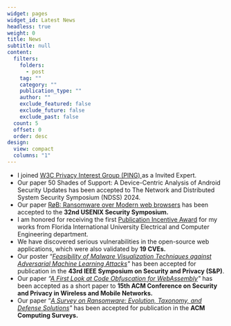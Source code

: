 ```yaml
---
widget: pages
widget_id: Latest News
headless: true
weight: 0
title: News
subtitle: null
content:
  filters:
    folders:
      - post
    tag: ""
    category: ""
    publication_type: ""
    author: ""
    exclude_featured: false
    exclude_future: false
    exclude_past: false
  count: 5
  offset: 0
  order: desc
design:
  view: compact
  columns: "1"
---
```



* I﻿ joined [W3C Privacy Interest Group (PING) ](https://www.w3.org/groups/ig/privacy/ipr/)as a Invited Expert. 
* Our paper [](https://www.usenix.org/conference/usenixsecurity23/presentation/oz)50 Shades of Support: A Device-Centric Analysis of Android Security Updates has been accepted to The Network and Distributed System Security Symposium (NDSS) 2024.
* Our paper [RøB: Ransomware over Modern web browsers](https://www.usenix.org/conference/usenixsecurity23/presentation/oz) has been accepted to the **32nd USENIX Security Symposium.**
* I am honored for receiving the first [Publication Incentive Award](https://ece.fiu.edu/people/Ph.D.%20Students/index.html) for my works from Florida International University Electrical and Computer Engineering department.
* We have discovered serious vulnerabilities in the open-source web applications, which were also validated by **19 CVEs.**
* Our poster “*[Feasibility of Malware Visualization Techniques against Adversarial Machine Learning Attacks](https://www.ieee-security.org/TC/SP2022/downloads/SP22-posters/sp22-posters-30.pdf)*[](https://www.ieee-security.org/TC/SP2022/downloads/SP22-posters/sp22-posters-30.pdf)*"* has been accepted for publication in the **43rd IEEE Symposium on Security and Privacy (S&P)**.
* Our paper *“[A First Look at Code Obfuscation for WebAssembly](https://dl.acm.org/doi/pdf/10.1145/3507657.3528560)"* has been accepted as a short paper to **15th ACM Conference on Security and Privacy in Wireless and Mobile Networks.**
* Our paper “*[A Survey on Ransomware: Evolution, Taxonomy, and Defense Solutions](https://dl.acm.org/doi/pdf/10.1145/3514229)"* has been accepted for publication in the **ACM Computing Surveys.**